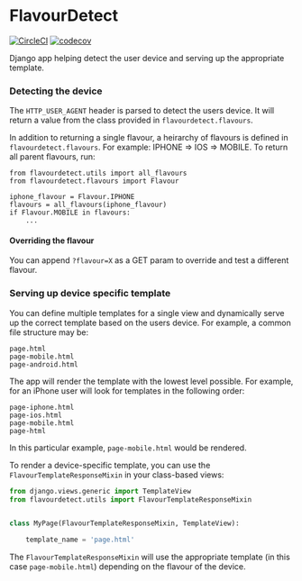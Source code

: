 # FlavourDetect

[![CircleCI](https://circleci.com/gh/infoscout/flavourdetect/tree/toxcircleci.svg?style=svg)](https://circleci.com/gh/infoscout/flavourdetect/tree/toxcircleci)
[![codecov](https://codecov.io/gh/infoscout/flavourdetect/branch/toxcircleci/graph/badge.svg)](https://codecov.io/gh/infoscout/flavourdetect)

Django app helping detect the user device and serving up the appropriate template.


### Detecting the device

The `HTTP_USER_AGENT` header is parsed to detect the users device. It will return a value from the class provided in `flavourdetect.flavours`.

In addition to returning a single flavour, a heirarchy of flavours is defined in `flavourdetect.flavours`. For example: IPHONE => IOS => MOBILE. To return all parent flavours, run:

    from flavourdetect.utils import all_flavours
    from flavourdetect.flavours import Flavour

    iphone_flavour = Flavour.IPHONE
    flavours = all_flavours(iphone_flavour)
    if Flavour.MOBILE in flavours:
        ...

#### Overriding the flavour

You can append `?flavour=X` as a GET param to override and test a different flavour.


### Serving up device specific template

You can define multiple templates for a single view and dynamically serve up the correct template based on the users device. For example, a common file structure may be:

    page.html
    page-mobile.html
    page-android.html

The app will render the template with the lowest level possible. For example, for an iPhone user will look for templates in the following order:

    page-iphone.html
    page-ios.html
    page-mobile.html
    page-html

In this particular example, `page-mobile.html` would be rendered.

To render a device-specific template, you can use the `FlavourTemplateResponseMixin` in your class-based views:
```python
from django.views.generic import TemplateView
from flavourdetect.utils import FlavourTemplateResponseMixin


class MyPage(FlavourTemplateResponseMixin, TemplateView):

    template_name = 'page.html'
```

The `FlavourTemplateResponseMixin` will use the appropriate template (in this case `page-mobile.html`) depending on the flavour of the device.
